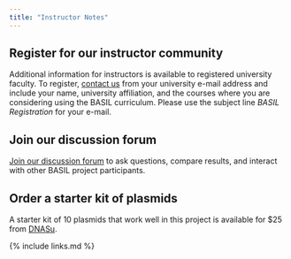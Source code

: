 ```yaml
---
title: "Instructor Notes"
---
```

## Register for our instructor community
Additional information for instructors is available to registered university faculty.  To register, [contact us](mailto:basilbiochem@gmail.com) from your university e-mail address and include your name, university affiliation, and the courses where you are considering using the BASIL curriculum.  Please use the subject line *BASIL Registration* for your e-mail.

## Join our discussion forum
[Join our discussion forum](https://www.basilbiochem.org/) to ask questions, compare results, and interact with other BASIL project participants.

## Order a starter kit of plasmids
A starter kit of 10 plasmids that work well in this project is available for $25 from [DNASu](https://dnasu.org/DNASU/GetCollection.do?collectionName=BASIL%20starter%20pack%20V1).

{% include links.md %}

